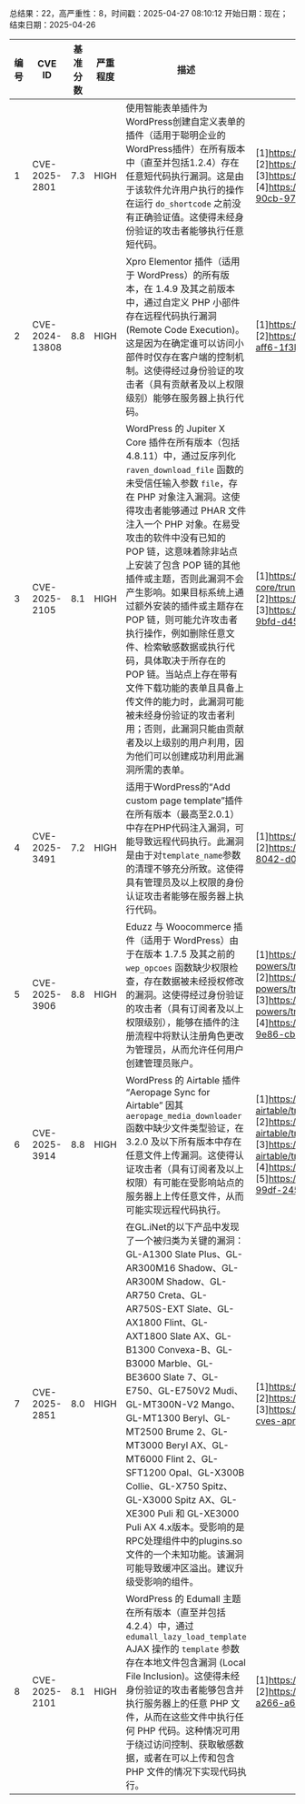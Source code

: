 总结果：22，高严重性：8，时间戳：2025-04-27 08:10:12
开始日期：现在；结束日期：2025-04-26

| 编号 | CVE ID | 基准分数 | 严重程度 | 描述 | 参考资料 |
|-----|--------|------------|----------|-------------|------------|
| 1 | CVE-2025-2801 | 7.3  | HIGH | 使用智能表单插件为WordPress创建自定义表单的插件（适用于聪明企业的WordPress插件）在所有版本中（直至并包括1.2.4）存在任意短代码执行漏洞。这是由于该软件允许用户执行的操作在运行 `do_shortcode` 之前没有正确验证值。这使得未经身份验证的攻击者能够执行任意短代码。 | [1]https://plugins.trac.wordpress.org/browser/abcsubmit/tags/1.2.4/abcsubmit.php#L86<br>[2]https://plugins.trac.wordpress.org/browser/abcsubmit/tags/1.2.4/abcsubmit.php#L88<br>[3]https://wordpress.org/plugins/abcsubmit/#developers<br>[4]https://www.wordfence.com/threat-intel/vulnerabilities/id/e45afda4-447a-4d95-90cb-9731b398a009?source=cve |
| 2 | CVE-2024-13808 | 8.8  | HIGH | Xpro Elementor 插件（适用于 WordPress）的所有版本，在 1.4.9 及其之前版本中，通过自定义 PHP 小部件存在远程代码执行漏洞 (Remote Code Execution)。这是因为在确定谁可以访问小部件时仅存在客户端的控制机制。这使得经过身份验证的攻击者（具有贡献者及以上权限级别）能够在服务器上执行代码。 | [1]https://elementor.wpxpro.com<br>[2]https://www.wordfence.com/threat-intel/vulnerabilities/id/0833e55f-22aa-44c9-aff6-1f3b74016e4c?source=cve |
| 3 | CVE-2025-2105 | 8.1  | HIGH | WordPress 的 Jupiter X Core 插件在所有版本（包括 4.8.11）中，通过反序列化 `raven_download_file` 函数的未受信任输入参数 `file`，存在 PHP 对象注入漏洞。这使得攻击者能够通过 PHAR 文件注入一个 PHP 对象。在易受攻击的软件中没有已知的 POP 链，这意味着除非站点上安装了包含 POP 链的其他插件或主题，否则此漏洞不会产生影响。如果目标系统上通过额外安装的插件或主题存在 POP 链，则可能允许攻击者执行操作，例如删除任意文件、检索敏感数据或执行代码，具体取决于所存在的 POP 链。当站点上存在带有文件下载功能的表单且具备上传文件的能力时，此漏洞可能被未经身份验证的攻击者利用；否则，此漏洞只能由贡献者及以上级别的用户利用，因为他们可以创建成功利用此漏洞所需的表单。 | [1]https://plugins.trac.wordpress.org/changeset/3279676/jupiterx-core/trunk/includes/extensions/raven/includes/utils.php<br>[2]https://wordpress.org/plugins/jupiterx-core/<br>[3]https://www.wordfence.com/threat-intel/vulnerabilities/id/3427387e-30d2-40a5-9bfd-d458039d8e2e?source=cve |
| 4 | CVE-2025-3491 | 7.2  | HIGH | 适用于WordPress的“Add custom page template”插件在所有版本（最高至2.0.1）中存在PHP代码注入漏洞，可能导致远程代码执行。此漏洞是由于对`template_name`参数的清理不够充分所致。这使得具有管理员及以上权限的身份认证攻击者能够在服务器上执行代码。 | [1]https://plugins.svn.wordpress.org/add-custom-page-template/trunk/index.php<br>[2]https://www.wordfence.com/threat-intel/vulnerabilities/id/9c2d97c4-b166-4d1f-8042-d0362e650c62?source=cve |
| 5 | CVE-2025-3906 | 8.8  | HIGH | Eduzz 与 Woocommerce 插件（适用于 WordPress）由于在版本 1.7.5 及其之前的 `wep_opcoes` 函数缺少权限检查，存在数据被未经授权修改的漏洞。这使得经过身份验证的攻击者（具有订阅者及以上权限级别），能够在插件的注册流程中将默认注册角色更改为管理员，从而允许任何用户创建管理员账户。 | [1]https://plugins.trac.wordpress.org/browser/integracao-entre-eduzz-e-wc-powers/trunk/admin/class-wep-admin.php#L120<br>[2]https://plugins.trac.wordpress.org/browser/integracao-entre-eduzz-e-wc-powers/trunk/include/class-wep-webhook.php#L7<br>[3]https://plugins.trac.wordpress.org/browser/integracao-entre-eduzz-e-wc-powers/trunk/wep-powers.php#L19<br>[4]https://www.wordfence.com/threat-intel/vulnerabilities/id/eb85ed32-c391-45d2-9e86-cb97009210cd?source=cve |
| 6 | CVE-2025-3914 | 8.8  | HIGH | WordPress 的 Airtable 插件 “Aeropage Sync for Airtable” 因其 `aeropage_media_downloader` 函数中缺少文件类型验证，在 3.2.0 及以下所有版本中存在任意文件上传漏洞。这使得认证攻击者（具有订阅者及以上权限）有可能在受影响站点的服务器上上传任意文件，从而可能实现远程代码执行。 | [1]https://plugins.trac.wordpress.org/browser/aeropage-sync-for-airtable/trunk/aeropage.php#L1214<br>[2]https://plugins.trac.wordpress.org/browser/aeropage-sync-for-airtable/trunk/aeropage.php#L1215<br>[3]https://plugins.trac.wordpress.org/browser/aeropage-sync-for-airtable/trunk/aeropage.php#L1250<br>[4]https://plugins.trac.wordpress.org/changeset/3281904/<br>[5]https://www.wordfence.com/threat-intel/vulnerabilities/id/a501c2d6-cdcc-4003-99df-245f5253e20f?source=cve |
| 7 | CVE-2025-2851 | 8.0  | HIGH | 在GL.iNet的以下产品中发现了一个被归类为关键的漏洞：GL-A1300 Slate Plus、GL-AR300M16 Shadow、GL-AR300M Shadow、GL-AR750 Creta、GL-AR750S-EXT Slate、GL-AX1800 Flint、GL-AXT1800 Slate AX、GL-B1300 Convexa-B、GL-B3000 Marble、GL-BE3600 Slate 7、GL-E750、GL-E750V2 Mudi、GL-MT300N-V2 Mango、GL-MT1300 Beryl、GL-MT2500 Brume 2、GL-MT3000 Beryl AX、GL-MT6000 Flint 2、GL-SFT1200 Opal、GL-X300B Collie、GL-X750 Spitz、GL-X3000 Spitz AX、GL-XE300 Puli 和 GL-XE3000 Puli AX 4.x版本。受影响的是RPC处理组件中的plugins.so文件的一个未知功能。该漏洞可能导致缓冲区溢出。建议升级受影响的组件。 | [1]https://vuldb.com/?ctiid.306288<br>[2]https://vuldb.com/?id.306288<br>[3]https://www.gl-inet.com/security-updates/security-advisories-vulnerabilities-and-cves-apr-24-2025/ |
| 8 | CVE-2025-2101 | 8.1  | HIGH | WordPress 的 Edumall 主题在所有版本（直至并包括 4.2.4）中，通过 `edumall_lazy_load_template` AJAX 操作的 `template` 参数存在本地文件包含漏洞 (Local File Inclusion)。这使得未经身份验证的攻击者能够包含并执行服务器上的任意 PHP 文件，从而在这些文件中执行任何 PHP 代码。这种情况可用于绕过访问控制、获取敏感数据，或者在可以上传和包含 PHP 文件的情况下实现代码执行。 | [1]https://changelog.thememove.com/edumall/<br>[2]https://www.wordfence.com/threat-intel/vulnerabilities/id/7a4a0c26-6b7b-4dcf-a266-a6548431e6a8?source=cve |